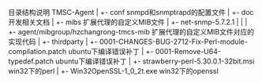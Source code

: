 目录结构说明
TMSC-Agent
	|
	+- conf snmpd和snmptrapd的配置文件
	|
	+- doc 开发相关文档
	|
	+- mibs 扩展代理的自定义MIB文件
	|
	+- net-snmp-5.7.2.1
	|	|
	|	+- agent/mibgroup/hzchangrong-tmcs-mib 扩展代理的自定义MIB文件对应的实现代码
	|
	+- thirdparty 
		|
		+- 0001-CHANGES-BUG-2712-Fix-Perl-module-compilation.patch ubuntu下编译错误补丁
		|
		+- 0001-Remove-U64-typedef.patch ubuntu下编译错误补丁
		|
		+- strawberry-perl-5.30.0.1-32bit.msi win32下的perl
		|
		+- Win32OpenSSL-1_0_2t.exe win32下的openssl
